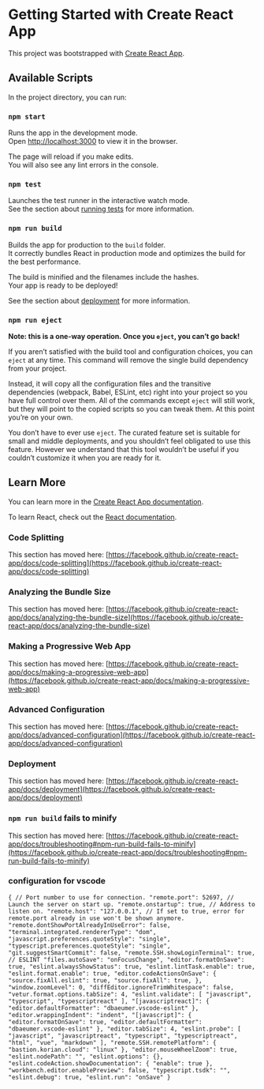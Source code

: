# Getting Started with Create React App

This project was bootstrapped with [Create React App](https://github.com/facebook/create-react-app).

## Available Scripts

In the project directory, you can run:

### `npm start`

Runs the app in the development mode.\
Open [http://localhost:3000](http://localhost:3000) to view it in the browser.

The page will reload if you make edits.\
You will also see any lint errors in the console.

### `npm test`

Launches the test runner in the interactive watch mode.\
See the section about [running tests](https://facebook.github.io/create-react-app/docs/running-tests) for more information.

### `npm run build`

Builds the app for production to the `build` folder.\
It correctly bundles React in production mode and optimizes the build for the best performance.

The build is minified and the filenames include the hashes.\
Your app is ready to be deployed!

See the section about [deployment](https://facebook.github.io/create-react-app/docs/deployment) for more information.

### `npm run eject`

**Note: this is a one-way operation. Once you `eject`, you can’t go back!**

If you aren’t satisfied with the build tool and configuration choices, you can `eject` at any time. This command will remove the single build dependency from your project.

Instead, it will copy all the configuration files and the transitive dependencies (webpack, Babel, ESLint, etc) right into your project so you have full control over them. All of the commands except `eject` will still work, but they will point to the copied scripts so you can tweak them. At this point you’re on your own.

You don’t have to ever use `eject`. The curated feature set is suitable for small and middle deployments, and you shouldn’t feel obligated to use this feature. However we understand that this tool wouldn’t be useful if you couldn’t customize it when you are ready for it.

## Learn More

You can learn more in the [Create React App documentation](https://facebook.github.io/create-react-app/docs/getting-started).

To learn React, check out the [React documentation](https://reactjs.org/).

### Code Splitting

This section has moved here: [https://facebook.github.io/create-react-app/docs/code-splitting](https://facebook.github.io/create-react-app/docs/code-splitting)

### Analyzing the Bundle Size

This section has moved here: [https://facebook.github.io/create-react-app/docs/analyzing-the-bundle-size](https://facebook.github.io/create-react-app/docs/analyzing-the-bundle-size)

### Making a Progressive Web App

This section has moved here: [https://facebook.github.io/create-react-app/docs/making-a-progressive-web-app](https://facebook.github.io/create-react-app/docs/making-a-progressive-web-app)

### Advanced Configuration

This section has moved here: [https://facebook.github.io/create-react-app/docs/advanced-configuration](https://facebook.github.io/create-react-app/docs/advanced-configuration)

### Deployment

This section has moved here: [https://facebook.github.io/create-react-app/docs/deployment](https://facebook.github.io/create-react-app/docs/deployment)

### `npm run build` fails to minify

This section has moved here: [https://facebook.github.io/create-react-app/docs/troubleshooting#npm-run-build-fails-to-minify](https://facebook.github.io/create-react-app/docs/troubleshooting#npm-run-build-fails-to-minify)

### configuration for vscode

`{
  // Port number to use for connection.
  "remote.port": 52697,
  // Launch the server on start up.
  "remote.onstartup": true,
  // Address to listen on.
  "remote.host": "127.0.0.1",
  // If set to true, error for remote.port already in use won't be shown anymore.
  "remote.dontShowPortAlreadyInUseError": false,
  "terminal.integrated.rendererType": "dom",
  "javascript.preferences.quoteStyle": "single",
  "typescript.preferences.quoteStyle": "single",
  "git.suggestSmartCommit": false,
  "remote.SSH.showLoginTerminal": true,
  // ESLINT
  "files.autoSave": "onFocusChange",
  "editor.formatOnSave": true,
  "eslint.alwaysShowStatus": true,
  "eslint.lintTask.enable": true,
  "eslint.format.enable": true,
  "editor.codeActionsOnSave": {
    "source.fixAll.eslint": true,
    "source.fixAll": true,
  },
  "window.zoomLevel": 0,
  "diffEditor.ignoreTrimWhitespace": false,
  "vetur.format.options.tabSize": 4,
  "eslint.validate": [
    "javascript",
    "typescript",
    "typescriptreact"
  ],
  "[javascriptreact]": {
    "editor.defaultFormatter": "dbaeumer.vscode-eslint"
  },
  "editor.wrappingIndent": "indent",
  "[javascript]": {
    "editor.formatOnSave": true,
    "editor.defaultFormatter": "dbaeumer.vscode-eslint"
  },
  "editor.tabSize": 4,
  "eslint.probe": [
    "javascript",
    "javascriptreact",
    "typescript",
    "typescriptreact",
    "html",
    "vue",
    "markdown"
  ],
  "remote.SSH.remotePlatform": {
    "bastion.korian.cloud": "linux"
  },
  "editor.mouseWheelZoom": true,
  "eslint.nodePath": "",
  "eslint.options": {},
  "eslint.codeAction.showDocumentation": {
    "enable": true
  },
  "workbench.editor.enablePreview": false,
  "typescript.tsdk": "",
  "eslint.debug": true,
  "eslint.run": "onSave"
}`